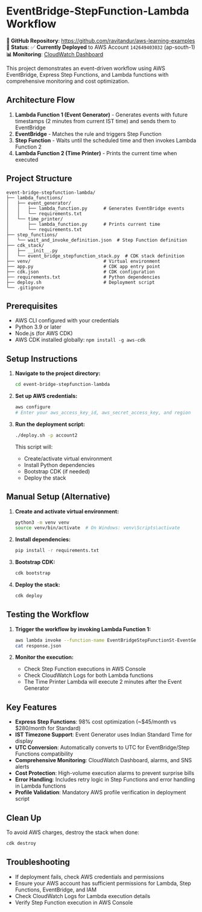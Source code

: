 # EventBridge-StepFunction-Lambda Workflow

**🔗 GitHub Repository**: https://github.com/ravitandur/aws-learning-examples  
**🚀 Status**: ✅ **Currently Deployed** to AWS Account `142649403032` (ap-south-1)  
**📊 Monitoring**: [CloudWatch Dashboard](https://console.aws.amazon.com/cloudwatch/home?region=ap-south-1#dashboards:name=EventBridge-StepFunction-Lambda-Dashboard)

This project demonstrates an event-driven workflow using AWS EventBridge, Express Step Functions, and Lambda functions with comprehensive monitoring and cost optimization.

## Architecture Flow

1. **Lambda Function 1 (Event Generator)** - Generates events with future timestamps (2 minutes from current IST time) and sends them to EventBridge
2. **EventBridge** - Matches the rule and triggers Step Function
3. **Step Function** - Waits until the scheduled time and then invokes Lambda Function 2
4. **Lambda Function 2 (Time Printer)** - Prints the current time when executed

## Project Structure

```
event-bridge-stepfunction-lambda/
├── lambda_functions/
│   ├── event_generator/
│   │   ├── lambda_function.py      # Generates EventBridge events
│   │   └── requirements.txt
│   └── time_printer/
│       ├── lambda_function.py      # Prints current time
│       └── requirements.txt
├── step_functions/
│   └── wait_and_invoke_definition.json  # Step Function definition
├── cdk_stack/
│   ├── __init__.py
│   └── event_bridge_stepfunction_stack.py  # CDK stack definition
├── venv/                           # Virtual environment
├── app.py                          # CDK app entry point
├── cdk.json                        # CDK configuration
├── requirements.txt                # Python dependencies
├── deploy.sh                       # Deployment script
└── .gitignore
```

## Prerequisites

- AWS CLI configured with your credentials
- Python 3.9 or later
- Node.js (for AWS CDK)
- AWS CDK installed globally: `npm install -g aws-cdk`

## Setup Instructions

1. **Navigate to the project directory:**
   ```bash
   cd event-bridge-stepfunction-lambda
   ```

2. **Set up AWS credentials:**
   ```bash
   aws configure
   # Enter your aws_access_key_id, aws_secret_access_key, and region
   ```

3. **Run the deployment script:**
   ```bash
   ./deploy.sh -p account2
   ```
   
   This script will:
   - Create/activate virtual environment
   - Install Python dependencies
   - Bootstrap CDK (if needed)
   - Deploy the stack

## Manual Setup (Alternative)

1. **Create and activate virtual environment:**
   ```bash
   python3 -m venv venv
   source venv/bin/activate  # On Windows: venv\Scripts\activate
   ```

2. **Install dependencies:**
   ```bash
   pip install -r requirements.txt
   ```

3. **Bootstrap CDK:**
   ```bash
   cdk bootstrap
   ```

4. **Deploy the stack:**
   ```bash
   cdk deploy
   ```

## Testing the Workflow

1. **Trigger the workflow by invoking Lambda Function 1:**
   ```bash
   aws lambda invoke --function-name EventBridgeStepFunctionSt-EventGeneratorFunctionA1-1ssCPKx1uHV6 response.json --profile account2
   cat response.json
   ```

2. **Monitor the execution:**
   - Check Step Function executions in AWS Console
   - Check CloudWatch Logs for both Lambda functions
   - The Time Printer Lambda will execute 2 minutes after the Event Generator

## Key Features

- **Express Step Functions**: 98% cost optimization (~$45/month vs $280/month for Standard)
- **IST Timezone Support**: Event Generator uses Indian Standard Time for display
- **UTC Conversion**: Automatically converts to UTC for EventBridge/Step Functions compatibility
- **Comprehensive Monitoring**: CloudWatch Dashboard, alarms, and SNS alerts
- **Cost Protection**: High-volume execution alarms to prevent surprise bills
- **Error Handling**: Includes retry logic in Step Functions and error handling in Lambda functions
- **Profile Validation**: Mandatory AWS profile verification in deployment script

## Clean Up

To avoid AWS charges, destroy the stack when done:
```bash
cdk destroy
```

## Troubleshooting

- If deployment fails, check AWS credentials and permissions
- Ensure your AWS account has sufficient permissions for Lambda, Step Functions, EventBridge, and IAM
- Check CloudWatch Logs for Lambda execution details
- Verify Step Function execution in AWS Console